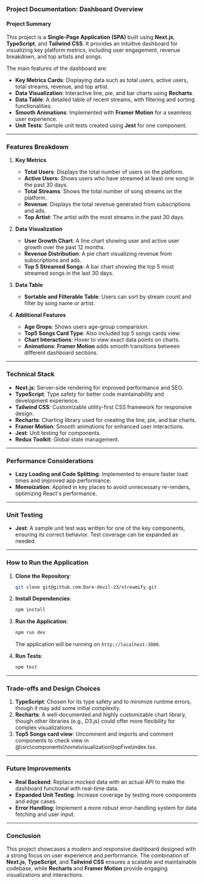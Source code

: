 ### Project Documentation: Dashboard Overview

#### Project Summary
This project is a **Single-Page Application (SPA)** built using **Next.js**, **TypeScript**, and **Tailwind CSS**. It provides an intuitive dashboard for visualizing key platform metrics, including user engagement, revenue breakdown, and top artists and songs. 

The main features of the dashboard are:
- **Key Metrics Cards**: Displaying data such as total users, active users, total streams, revenue, and top artist.
- **Data Visualization**: Interactive line, pie, and bar charts using **Recharts**.
- **Data Table**: A detailed table of recent streams, with filtering and sorting functionalities.
- **Smooth Animations**: Implemented with **Framer Motion** for a seamless user experience.
- **Unit Tests**: Sample unit tests created using **Jest** for one component.

---

### Features Breakdown

1. **Key Metrics**
   - **Total Users**: Displays the total number of users on the platform.
   - **Active Users**: Shows users who have streamed at least one song in the past 30 days.
   - **Total Streams**: Shows the total number of song streams on the platform.
   - **Revenue**: Displays the total revenue generated from subscriptions and ads.
   - **Top Artist**: The artist with the most streams in the past 30 days.

2. **Data Visualization**
   - **User Growth Chart**: A line chart showing user and active user growth over the past 12 months.
   - **Revenue Distribution**: A pie chart visualizing revenue from subscriptions and ads.
   - **Top 5 Streamed Songs**: A bar chart showing the top 5 most streamed songs in the last 30 days.

3. **Data Table**
   - **Sortable and Filterable Table**: Users can sort by stream count and filter by song name or artist.

4. **Additional Features**
   - **Age Grops**: Shows users age-group comparision.
   - **Top5 Songs Card Type**: Also included top 5 songs cards view.
   - **Chart Interactions**: Hover to view exact data points on charts.
   - **Animations**: **Framer Motion** adds smooth transitions between different dashboard sections.

---

### Technical Stack

- **Next.js**: Server-side rendering for improved performance and SEO.
- **TypeScript**: Type safety for better code maintainability and development experience.
- **Tailwind CSS**: Customizable utility-first CSS framework for responsive design.
- **Recharts**: Charting library used for creating the line, pie, and bar charts.
- **Framer Motion**: Smooth animations for enhanced user interactions.
- **Jest**: Unit testing for components.
- **Redux Toolkit**: Global state management.

---

### Performance Considerations

- **Lazy Loading and Code Splitting**: Implemented to ensure faster load times and improved app performance.
- **Memoization**: Applied in key places to avoid unnecessary re-renders, optimizing React's performance.
  
---

### Unit Testing

- **Jest**: A sample unit test was written for one of the key components, ensuring its correct behavior. Test coverage can be expanded as needed.

---

### How to Run the Application

1. **Clone the Repository**: 
   ```bash
   git clone git@github.com:Dare-devil-23/streamify.git
   ```
   
2. **Install Dependencies**:
   ```bash
   npm install
   ```

3. **Run the Application**:
   ```bash
   npm run dev
   ```
   The application will be running on `http://localhost:3000`.

4. **Run Tests**:
   ```bash
   npm test
   ```

---

### Trade-offs and Design Choices

1. **TypeScript**: Chosen for its type safety and to minimize runtime errors, though it may add some initial complexity.
2. **Recharts**: A well-documented and highly customizable chart library, though other libraries (e.g., D3.js) could offer more flexibility for complex visualizations.
3. **Top5 Songs card view**: Uncomment <CardType> and imports and comment <GraphType> components to check view in @\src\components\home\visualization\topFive\index.tsx.

---

### Future Improvements

- **Real Backend**: Replace mocked data with an actual API to make the dashboard functional with real-time data.
- **Expanded Unit Testing**: Increase coverage by testing more components and edge cases.
- **Error Handling**: Implement a more robust error-handling system for data fetching and user input.
  
---

### Conclusion

This project showcases a modern and responsive dashboard designed with a strong focus on user experience and performance. The combination of **Next.js**, **TypeScript**, and **Tailwind CSS** ensures a scalable and maintainable codebase, while **Recharts** and **Framer Motion** provide engaging visualizations and interactions.